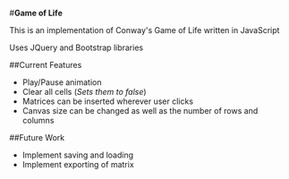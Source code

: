 #**Game of Life**

This is an implementation of Conway's Game of Life written in JavaScript

Uses JQuery and Bootstrap libraries

##Current Features
* Play/Pause animation
* Clear all cells (*Sets them to false*)
* Matrices can be inserted wherever user clicks
* Canvas size can be changed as well as the number of rows and columns

##Future Work
* Implement saving and loading
* Implement exporting of matrix